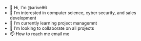 - 👋 Hi, I’m @arive96
- 👀 I’m interested in computer science, cyber security, and sales development 
- 🌱 I’m currently learning project managemnt 
- 💞️ I’m looking to collaborate on all projects 
- 📫 How to reach me email me

<!---
arive96/arive96 is a ✨ special ✨ repository because its `README.md` (this file) appears on your GitHub profile.
You can click the Preview link to take a look at your changes.
--->
